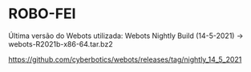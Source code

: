 # ROBO-FEI

Última versão do Webots utilizada: Webots Nightly Build (14-5-2021) -> webots-R2021b-x86-64.tar.bz2

https://github.com/cyberbotics/webots/releases/tag/nightly_14_5_2021
